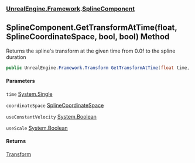 ### [UnrealEngine.Framework](UnrealEngine_Framework.md 'UnrealEngine.Framework').[SplineComponent](SplineComponent.md 'UnrealEngine.Framework.SplineComponent')
## SplineComponent.GetTransformAtTime(float, SplineCoordinateSpace, bool, bool) Method
Returns the spline's transform at the given time from 0.0f to the spline duration  
```csharp
public UnrealEngine.Framework.Transform GetTransformAtTime(float time, UnrealEngine.Framework.SplineCoordinateSpace coordinateSpace, bool useConstantVelocity=false, bool useScale=false);
```
#### Parameters
<a name='UnrealEngine_Framework_SplineComponent_GetTransformAtTime(float_UnrealEngine_Framework_SplineCoordinateSpace_bool_bool)_time'></a>
`time` [System.Single](https://docs.microsoft.com/en-us/dotnet/api/System.Single 'System.Single')  
  
<a name='UnrealEngine_Framework_SplineComponent_GetTransformAtTime(float_UnrealEngine_Framework_SplineCoordinateSpace_bool_bool)_coordinateSpace'></a>
`coordinateSpace` [SplineCoordinateSpace](SplineCoordinateSpace.md 'UnrealEngine.Framework.SplineCoordinateSpace')  
  
<a name='UnrealEngine_Framework_SplineComponent_GetTransformAtTime(float_UnrealEngine_Framework_SplineCoordinateSpace_bool_bool)_useConstantVelocity'></a>
`useConstantVelocity` [System.Boolean](https://docs.microsoft.com/en-us/dotnet/api/System.Boolean 'System.Boolean')  
  
<a name='UnrealEngine_Framework_SplineComponent_GetTransformAtTime(float_UnrealEngine_Framework_SplineCoordinateSpace_bool_bool)_useScale'></a>
`useScale` [System.Boolean](https://docs.microsoft.com/en-us/dotnet/api/System.Boolean 'System.Boolean')  
  
#### Returns
[Transform](Transform.md 'UnrealEngine.Framework.Transform')  
